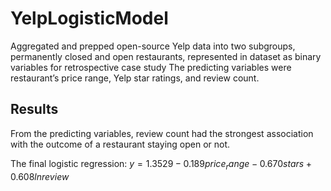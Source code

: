 # YelpLogisticModel
Aggregated and prepped open-source Yelp data into two subgroups, permanently closed and open restaurants, represented in dataset as binary variables for retrospective case study
The predicting variables were restaurant’s price range, Yelp star ratings, and review count. 

## Results
From the predicting variables, review count had the strongest association with the outcome of a restaurant staying open or not.

The final logistic regression: $y = 1.3529 - 0.189 price_range - 0.670 stars + 0.608 lnreview$
